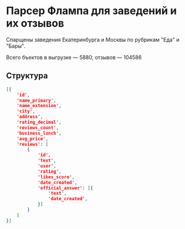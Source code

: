 # Парсер Флампа для заведений и их отзывов

Спарщены заведения Екатеринбурга и Москвы по рубрикам "Еда" и "Бары".

Всего бъектов в выгрузке — 5880, отзывов — 104586

## Структура
```json
[{
    'id',
    'name_primary',
    'name_extension',
    'city',
    'address',
    'rating_decimal',
    'reviews_count',
    'business_lunch',
    'avg_price',
    'reviews': [
        {
            'id',
            'text',
            'user',
            'rating',
            'likes_score',
            'date_created',
            'official_answer': [{
                'text',
                'date_created',
            }]
        }
    ]
}]
```